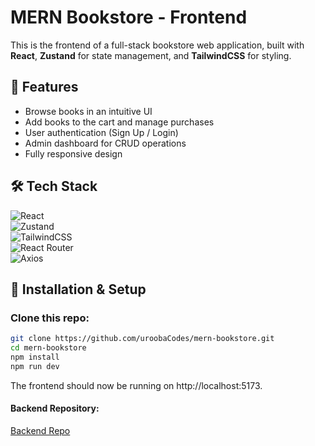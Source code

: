 # MERN Bookstore - Frontend  

This is the frontend of a full-stack bookstore web application, built with **React**, **Zustand** for state management, and **TailwindCSS** for styling.  

## 📱 Features  
- Browse books in an intuitive UI  
- Add books to the cart and manage purchases  
- User authentication (Sign Up / Login)  
- Admin dashboard for CRUD operations  
- Fully responsive design  

## 🛠️ Tech Stack  

![React](https://img.shields.io/badge/React-20232A?style=for-the-badge&logo=react&logoColor=61DAFB)  
![Zustand](https://img.shields.io/badge/Zustand-000000?style=for-the-badge&logo=zustand&logoColor=white)  
![TailwindCSS](https://img.shields.io/badge/TailwindCSS-38B2AC?style=for-the-badge&logo=tailwind-css&logoColor=white)  
![React Router](https://img.shields.io/badge/React%20Router-CA4245?style=for-the-badge&logo=react-router&logoColor=white)  
![Axios](https://img.shields.io/badge/Axios-5A29E4?style=for-the-badge)  

## 🔧 Installation & Setup  

### Clone this repo:  

```sh
git clone https://github.com/uroobaCodes/mern-bookstore.git
cd mern-bookstore
npm install
npm run dev
```
The frontend should now be running on http://localhost:5173.

#### Backend Repository: 
[Backend Repo](https://github.com/uroobaCodes/mern-bookstore-backend)
